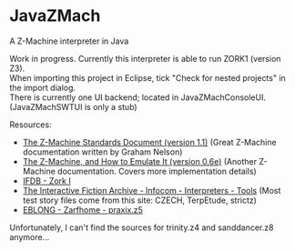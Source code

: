 # JavaZMach
A Z-Machine interpreter in Java

Work in progress. Currently this interpreter is able to run ZORK1 (version Z3).<br>
When importing this project in Eclipse, tick "Check for nested projects" in the import dialog.<br>
There is currently one UI backend; located in JavaZMachConsoleUI. (JavaZMachSWTUI is only a stub)

Resources:
 * [The Z-Machine Standards Document (version 1.1)](http://inform-fiction.org/zmachine/standards/z1point1) (Great Z-Machine documentation written by Graham Nelson)
 * [The Z-Machine, and How to Emulate It (version 0.6e)](https://www.ifarchive.org/if-archive/infocom/interpreters/specification/zspec02/zmach06e.pdf) (Another Z-Machine documentation. Covers more implementation details)
 * [IFDB - Zork I](https://ifdb.tads.org/viewgame?id=0dbnusxunq7fw5ro)
 * [The Interactive Fiction Archive - Infocom - Interpreters - Tools](http://ifarchive.org/indexes/if-archive/infocom/interpreters/tools/) (Most test story files come from this site: CZECH, TerpEtude, strictz)
 * [EBLONG - Zarfhome - praxix.z5](http://eblong.com/zarf/ftp/praxix.z5)

Unfortunately, I can't find the sources for trinity.z4 and sanddancer.z8 anymore...